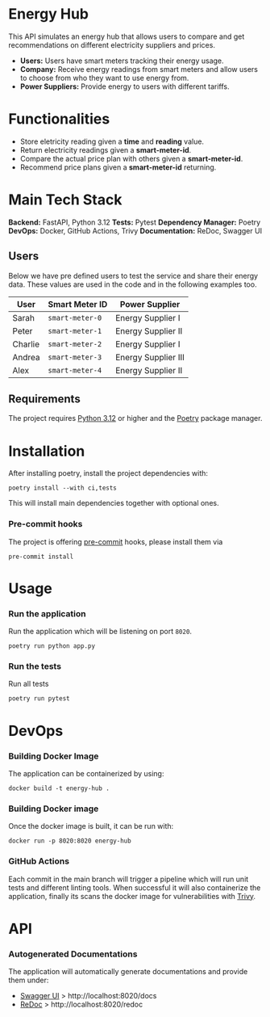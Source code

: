 # Energy Hub

This API simulates an energy hub that allows users to compare and get recommendations on different electricity suppliers and prices.

- **Users:** Users have smart meters tracking their energy usage.
- **Company:** Receive energy readings from smart meters and allow users to choose from who they want to use energy from.
- **Power Suppliers:** Provide energy to users with different tariffs.

# Functionalities

* Store eletricity reading given a **time** and **reading** value.
* Return electricity readings given a **smart-meter-id**.
* Compare the actual price plan with others given a **smart-meter-id**.
* Recommend price plans given a **smart-meter-id** returning.

# Main Tech Stack
**Backend:** FastAPI, Python 3.12
**Tests:** Pytest
**Dependency Manager:** Poetry
**DevOps:** Docker, GitHub Actions, Trivy
**Documentation:** ReDoc, Swagger UI

## Users

Below we have pre defined users to test the service and share their energy
data. These values are used in the code and in the following examples too.

| User    | Smart Meter ID  | Power Supplier        |
| ------- | --------------- | --------------------- |
| Sarah   | `smart-meter-0` | Energy Supplier I     |
| Peter   | `smart-meter-1` | Energy Supplier II    |
| Charlie | `smart-meter-2` | Energy Supplier I     |
| Andrea  | `smart-meter-3` | Energy Supplier III   |
| Alex    | `smart-meter-4` | Energy Supplier II    |

## Requirements

The project requires [Python 3.12](https://www.python.org/downloads/release/python-3120/) or higher and the [Poetry](https://python-poetry.org/) package manager.

# Installation

After installing poetry, install the project dependencies with:

```console
poetry install --with ci,tests
```
This will install main dependencies together with optional ones.

### Pre-commit hooks
The project is offering [pre-commit](https://pre-commit.com/) hooks, please install them via
```console
pre-commit install
```

# Usage

### Run the application

Run the application which will be listening on port `8020`.

```console
poetry run python app.py
```
### Run the tests

Run all tests

```console
poetry run pytest
```

# DevOps
### Building Docker Image
The application can be containerized by using:
```console
docker build -t energy-hub .
```

### Building Docker image
Once the docker image is built, it can be run with:
```console
docker run -p 8020:8020 energy-hub
```

### GitHub Actions
Each commit in the main branch will trigger a pipeline which will run unit tests and different linting tools.
When successful it will also containerize the application, finally its scans the docker image for vulnerabilities with [Trivy](https://aquasecurity.github.io/trivy/v0.49/).

# API

### Autogenerated Documentations
The application will automatically generate documentations and provide them under:

- [Swagger UI](https://github.com/swagger-api/swagger-ui) > http://localhost:8020/docs
- [ReDoc](https://github.com/Redocly/redoc) > http://localhost:8020/redoc


